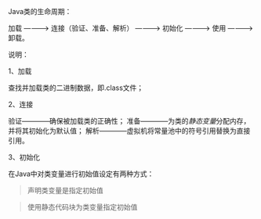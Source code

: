 Java类的生命周期：

加载 ————> 连接（验证、准备、解析） ————> 初始化  ————> 使用 ————> 卸载。

说明：

1、加载

查找并加载类的二进制数据，即.class文件；

2、连接

验证————确保被加载类的正确性；
准备————为类的*静态变量*分配内存，并将其初始化为默认值；
解析————虚拟机将常量池中的符号引用替换为直接引用。

3、初始化

在Java中对类变量进行初始值设定有两种方式：

  > 声明类变量是指定初始值

  > 使用静态代码块为类变量指定初始值